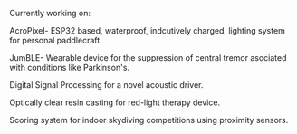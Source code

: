Currently working on:

AcroPixel- ESP32 based, waterproof, indcutively charged, lighting system for personal paddlecraft.

JumBLE- Wearable device for the suppression of central tremor asociated with conditions like Parkinson's.

Digital Signal Processing for a novel acoustic driver.

Optically clear resin casting for red-light therapy device.

Scoring system for indoor skydiving competitions using proximity sensors.
